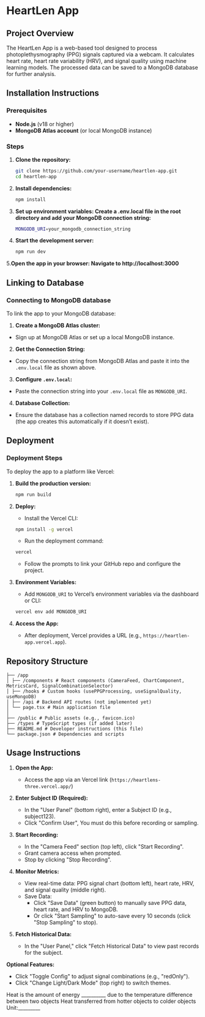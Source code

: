 # HeartLen App

## Project Overview

The HeartLen App is a web-based tool designed to process photoplethysmography (PPG) signals captured via a webcam. It calculates heart rate, heart rate variability (HRV), and signal quality using machine learning models. The processed data can be saved to a MongoDB database for further analysis.

## Installation Instructions

### Prerequisites
- **Node.js** (v18 or higher)
- **MongoDB Atlas account** (or local MongoDB instance)

### Steps
1. **Clone the repository:**
   ```bash
   git clone https://github.com/your-username/heartlen-app.git
   cd heartlen-app

2. **Install dependencies:**
   ```bash
   npm install
   
3. **Set up environment variables: Create a .env.local file in the root directory and add your MongoDB connection string:**
   ```bash
   MONGODB_URI=your_mongodb_connection_string

4. **Start the development server:**
   ```bash
   npm run dev

5.**Open the app in your browser: Navigate to http://localhost:3000**


## Linking to Database

### Connecting to MongoDB database

To link the app to your MongoDB database:
1. **Create a MongoDB Atlas cluster:**
- Sign up at MongoDB Atlas or set up a local MongoDB instance.

2. **Get the Connection String:**
- Copy the connection string from MongoDB Atlas and paste it into the `.env.local` file as shown above.

3. **Configure `.env.local`:**
- Paste the connection string into your `.env.local` file as `MONGODB_URI`.

4. **Database Collection:**
- Ensure the database has a collection named records to store PPG data (the app creates this automatically if it doesn’t exist).

## Deployment

### Deployment Steps

To deploy the app to a platform like Vercel:

1. **Build the production version:**
   ```bash
   npm run build

2. **Deploy:**
   - Install the Vercel CLI:
   ```bash
   npm install -g vercel
   ```

   - Run the deployment command:
   ```bash
   vercel
   ```

   - Follow the prompts to link your GitHub repo and configure the project.
   
3. **Environment Variables:**
   - Add `MONGODB_URI` to Vercel’s environment variables via the dashboard or CLI:
   ```bash
   vercel env add MONGODB_URI
   ```
   
4. **Access the App:**
   - After deployment, Vercel provides a URL (e.g., `https://heartlen-app.vercel.app`).



## Repository Structure
```
├── /app
│ ├── /components # React components (CameraFeed, ChartComponent, MetricsCard, SignalCombinationSelector)
│ ├── /hooks # Custom hooks (usePPGProcessing, useSignalQuality, useMongoDB)
│ ├── /api # Backend API routes (not implemented yet)
│ └── page.tsx # Main application file
│
├── /public # Public assets (e.g., favicon.ico)
├── /types # TypeScript types (if added later)
├── README.md # Developer instructions (this file)
└── package.json # Dependencies and scripts
```

## Usage Instructions

1. **Open the App:**
   - Access the app via an Vercel link (`https://heartlens-three.vercel.app/`)

2. **Enter Subject ID (Required):**
   - In the "User Panel" (bottom right), enter a Subject ID (e.g., subject123).
   - Click "Confirm User", You must do this before recording or sampling.
  
3. **Start Recording:**
   - In the "Camera Feed" section (top left), click "Start Recording".
   - Grant camera access when prompted.
   - Stop by clicking "Stop Recording".
  
4. **Monitor Metrics:**
   - View real-time data: PPG signal chart (bottom left), heart rate, HRV, and signal quality (middle right).
   - Save Data:
      - Click "Save Data" (green button) to manually save PPG data, heart rate, and HRV to MongoDB.
      - Or click "Start Sampling" to auto-save every 10 seconds (click "Stop Sampling" to stop).
     
5. **Fetch Historical Data:**
   - In the "User Panel," click "Fetch Historical Data" to view past records for the subject.
     
**Optional Features:**
- Click "Toggle Config" to adjust signal combinations (e.g., "redOnly").
- Click "Change Light/Dark Mode" (top right) to switch themes.



Heat is the amount of energy __________ due to the temperature difference between two objects
Heat transferred from hotter objects to colder objects
Unit:_________
